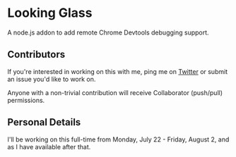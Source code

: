 # Looking Glass

A node.js addon to add remote Chrome Devtools debugging support.

## Contributors
If you're interested in working on this with me, ping me on [Twitter](https://twitter.com/CrabDude) or submit an issue you'd like to work on.

Anyone with a non-trivial contribution will receive Collaborator (push/pull) permissions.

## Personal Details
I'll be working on this full-time from Monday, July 22 - Friday, August 2, and as I have available after that.
